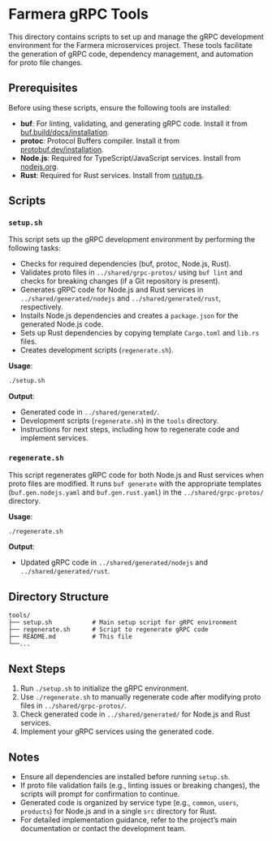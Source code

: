 # Farmera gRPC Tools

This directory contains scripts to set up and manage the gRPC development environment for the Farmera microservices project. These tools facilitate the generation of gRPC code, dependency management, and automation for proto file changes.

## Prerequisites

Before using these scripts, ensure the following tools are installed:

- **buf**: For linting, validating, and generating gRPC code. Install it from [buf.build/docs/installation](https://buf.build/docs/installation).
- **protoc**: Protocol Buffers compiler. Install it from [protobuf.dev/installation](https://protobuf.dev/installation/).
- **Node.js**: Required for TypeScript/JavaScript services. Install from [nodejs.org](https://nodejs.org/).
- **Rust**: Required for Rust services. Install from [rustup.rs](https://rustup.rs/).

## Scripts

### `setup.sh`

This script sets up the gRPC development environment by performing the following tasks:

- Checks for required dependencies (buf, protoc, Node.js, Rust).
- Validates proto files in `../shared/grpc-protos/` using `buf lint` and checks for breaking changes (if a Git repository is present).
- Generates gRPC code for Node.js and Rust services in `../shared/generated/nodejs` and `../shared/generated/rust`, respectively.
- Installs Node.js dependencies and creates a `package.json` for the generated Node.js code.
- Sets up Rust dependencies by copying template `Cargo.toml` and `lib.rs` files.
- Creates development scripts (`regenerate.sh`).

**Usage**:
```bash
./setup.sh
```

**Output**:
- Generated code in `../shared/generated/`.
- Development scripts (`regenerate.sh`) in the `tools` directory.
- Instructions for next steps, including how to regenerate code and implement services.

### `regenerate.sh`

This script regenerates gRPC code for both Node.js and Rust services when proto files are modified. It runs `buf generate` with the appropriate templates (`buf.gen.nodejs.yaml` and `buf.gen.rust.yaml`) in the `../shared/grpc-protos/` directory.

**Usage**:
```bash
./regenerate.sh
```

**Output**:
- Updated gRPC code in `../shared/generated/nodejs` and `../shared/generated/rust`.


## Directory Structure

```
tools/
├── setup.sh           # Main setup script for gRPC environment
├── regenerate.sh      # Script to regenerate gRPC code
├── README.md          # This file
└──...
```

## Next Steps

1. Run `./setup.sh` to initialize the gRPC environment.
2. Use `./regenerate.sh` to manually regenerate code after modifying proto files in `../shared/grpc-protos/`.
4. Check generated code in `../shared/generated/` for Node.js and Rust services.
5. Implement your gRPC services using the generated code.

## Notes

- Ensure all dependencies are installed before running `setup.sh`.
- If proto file validation fails (e.g., linting issues or breaking changes), the scripts will prompt for confirmation to continue.
- Generated code is organized by service type (e.g., `common`, `users`, `products`) for Node.js and in a single `src` directory for Rust.
- For detailed implementation guidance, refer to the project’s main documentation or contact the development team.